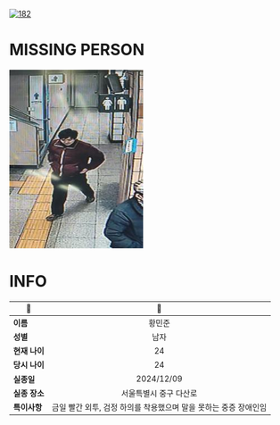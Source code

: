 [![182](https://img.shields.io/badge/%EC%8B%A4%EC%A2%85%EC%8B%A0%EA%B3%A0%EB%8A%94%20%EA%B5%AD%EB%B2%88%EC%97%86%EC%9D%B4-182-blue)](http://safe182.go.kr/index.do)

# MISSING PERSON

<img src="./missing_person.jpg">

# INFO

|🔑|💎|
|--|:--:|
|**이름**|황민준|
|**성별**|남자|
|**현재 나이**|24|
|**당시 나이**|24|
|**실종일**|2024/12/09|
|**실종 장소**|서울특별시 중구 다산로 |
|**특이사항**|금일 빨간 외투, 검정 하의를 착용했으며 말을 못하는 중증 장애인임|
